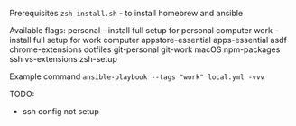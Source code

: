 Prerequisites
    `zsh install.sh` - to install homebrew and ansible

Available flags:
    personal - install full setup for personal computer
    work - install full setup for work computer
    appstore-essential
    apps-essential
    asdf
    chrome-extensions
    dotfiles
    git-personal
    git-work
    macOS
    npm-packages
    ssh
    vs-extensions
    zsh-setup

Example command `ansible-playbook --tags "work" local.yml -vvv`

TODO:
* ssh config not setup
